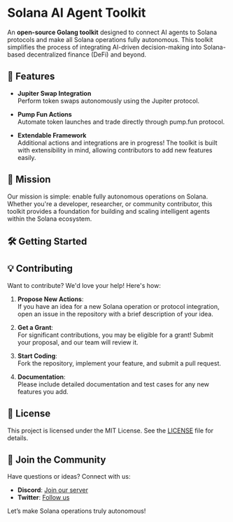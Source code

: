 # Solana AI Agent Toolkit

An **open-source Golang toolkit** designed to connect AI agents to Solana protocols and make all Solana operations fully
autonomous. This toolkit simplifies the process of integrating AI-driven decision-making into Solana-based decentralized
finance (DeFi) and beyond.

## 🚀 Features

- **Jupiter Swap Integration**  
  Perform token swaps autonomously using the Jupiter protocol.

- **Pump Fun Actions**  
  Automate token launches and trade directly through pump.fun protocol.

- **Extendable Framework**  
  Additional actions and integrations are in progress! The toolkit is built with extensibility in mind, allowing
  contributors to add new features easily.

## 🎯 Mission

Our mission is simple: enable fully autonomous operations on Solana. Whether you're a developer, researcher, or
community contributor, this toolkit provides a foundation for building and scaling intelligent agents within the Solana
ecosystem.

## 🛠️ Getting Started

## 💡 Contributing

Want to contribute? We'd love your help! Here's how:

1. **Propose New Actions**:  
   If you have an idea for a new Solana operation or protocol integration, open an issue in the repository with a brief
   description of your idea.

2. **Get a Grant**:  
   For significant contributions, you may be eligible for a grant! Submit your proposal, and our team will review it.

3. **Start Coding**:  
   Fork the repository, implement your feature, and submit a pull request.

4. **Documentation**:  
   Please include detailed documentation and test cases for any new features you add.

## 📄 License

This project is licensed under the MIT License. See the [LICENSE](LICENSE) file for details.

## 🌟 Join the Community

Have questions or ideas? Connect with us:

- **Discord**: [Join our server](https://discord.gg/QcpWz69NWm)
- **Twitter**: [Follow us](https://x.com/fapefun)

Let’s make Solana operations truly autonomous!
